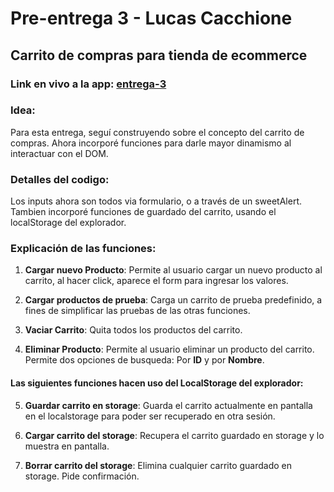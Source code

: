 # Pre-entrega 3 - Lucas Cacchione

## Carrito de compras para tienda de ecommerce

### Link en vivo a la app: [entrega-3](https://lab.cacho.tech/entrega-3/index.html)

### Idea:  
Para esta entrega, seguí construyendo sobre el concepto del carrito de compras. Ahora incorporé funciones para darle mayor dinamismo al interactuar con el DOM.


### Detalles del codigo:  
Los inputs ahora son todos via formulario, o a través de un sweetAlert. Tambien incorporé funciones de guardado del carrito, usando el localStorage del explorador.


### Explicación de las funciones:  
1) **Cargar nuevo Producto**: Permite al usuario cargar un nuevo producto al carrito, al hacer click, aparece el form para ingresar los valores.

2) **Cargar productos de prueba**: Carga un carrito de prueba predefinido, a fines de simplificar las pruebas de las otras funciones.

3) **Vaciar Carrito**: Quita todos los productos del carrito.

4) **Eliminar Producto**: Permite al usuario eliminar un producto del carrito. Permite dos opciones de busqueda: Por __ID__ y por __Nombre__.

#### Las siguientes funciones hacen uso del LocalStorage del explorador:

5) **Guardar carrito en storage**: Guarda el carrito actualmente en pantalla en el localstorage para poder ser recuperado en otra sesión.

6) **Cargar carrito del storage**: Recupera el carrito guardado en storage y lo muestra en pantalla.

7) **Borrar carrito del storage**: Elimina cualquier carrito guardado en storage. Pide confirmación.